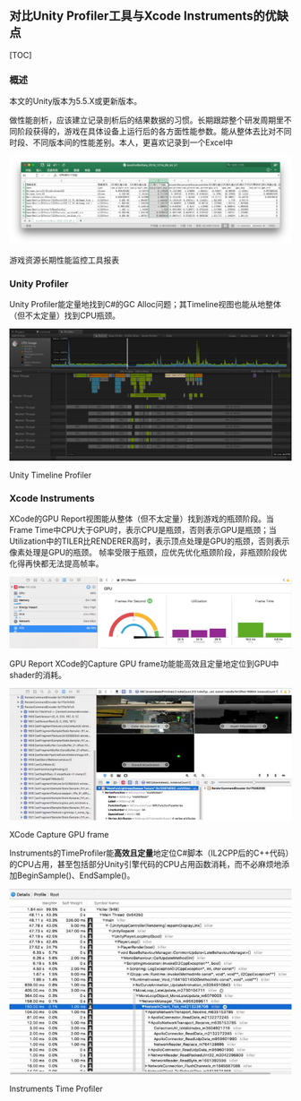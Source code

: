 ## 对比Unity Profiler工具与Xcode Instruments的优缺点

[TOC]

### 概述

本文的Unity版本为5.5.X或更新版本。

做性能剖析，应该建立记录剖析后的结果数据的习惯。长期跟踪整个研发周期里不同阶段获得的，游戏在具体设备上运行后的各方面性能参数。能从整体去比对不同时段、不同版本间的性能差别。本人，更喜欢记录到一个Excel中

![diff_xsl](diff_xsl.jpeg)

游戏资源长期性能监控工具报表

### Unity Profiler

Unity Profiler能定量地找到C#的GC Alloc问题；其Timeline视图也能从地整体（但不太定量）找到CPU瓶颈。

![UnityProfiler](UnityProfiler.png)

Unity Timeline Profiler

### Xcode Instruments

XCode的GPU Report视图能从整体（但不太定量）找到游戏的瓶颈阶段。当Frame Time中CPU大于GPU时，表示CPU是瓶颈，否则表示GPU是瓶颈；当Utilization中的TILER比RENDERER高时，表示顶点处理是GPU的瓶颈，否则表示像素处理是GPU的瓶颈。
帧率受限于瓶颈，应优先优化瓶颈阶段，非瓶颈阶段优化得再快都无法提高帧率。

![instruments_gpu](instruments_gpu.jpeg)

GPU Report
XCode的Capture GPU frame功能能高效且定量地定位到GPU中shader的消耗。

![instruments_gpuframe](instruments_gpuframe.jpeg)

XCode Capture GPU frame

Instruments的TimeProfiler能**高效且定量**地定位C#脚本（IL2CPP后的C++代码）的CPU占用，甚至包括部分Unity引擎代码的CPU占用函数消耗，而不必麻烦地添加BeginSample()、EndSample()。

![instruments_time_profiler](instruments_time_profiler.jpeg)

Instruments Time Profiler


